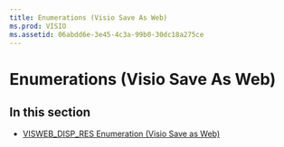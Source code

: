 ```yaml
---
title: Enumerations (Visio Save As Web)
ms.prod: VISIO
ms.assetid: 06abdd6e-3e45-4c3a-99b0-30dc18a275ce
---
```



# Enumerations (Visio Save As Web)

## In this section


-  [VISWEB_DISP_RES Enumeration (Visio Save as Web)](visweb_disp_res-enumeration-visio-save-as-web.md)
    

